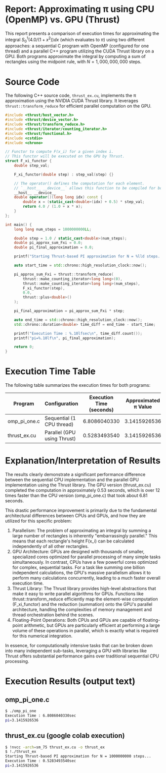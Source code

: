 # Report: Approximating π using CPU (OpenMP) vs. GPU (Thrust)

This report presents a comparison of execution times for approximating the integral $S_0^1 (4.0/(1+x^2))dx$ (which evaluates to $\pi$) using two different approaches: a sequential C program with OpenMP (configured for one thread) and a parallel C++ program utilizing the CUDA Thrust library on a GPU. Both programs approximate the integral by computing a sum of rectangles using the midpoint rule, with $N = 1,000,000,000$ steps.

# Source Code

The following C++ source code, `thrust_ex.cu`, implements the π approximation using the NVIDIA CUDA Thrust library. It leverages `thrust::transform_reduce` for efficient parallel computation on the GPU.

```cpp
#include <thrust/host_vector.h>
#include <thrust/device_vector.h>
#include <thrust/transform_reduce.h>
#include <thrust/iterator/counting_iterator.h>
#include <thrust/functional.h>
#include <cstdio>
#include <chrono>

// Functor to compute F(x_i) for a given index i.
// This functor will be executed on the GPU by Thrust.
struct F_xi_functor {
    double step_val;

    F_xi_functor(double step) : step_val(step) {}

    // The operator() defines the computation for each element.
    // `__host__ __device__` allows this function to be compiled for both CPU and GPU.
    __host__ __device__
    double operator()(long long idx) const {
        double x = (static_cast<double>(idx) + 0.5) * step_val;
        return 4.0 / (1.0 + x * x);
    }
};

int main() {
    long long num_steps = 1000000000LL;

    double step = 1.0 / static_cast<double>(num_steps);
    double pi_approx_sum_Fxi = 0.0;
    double pi_final_approximation = 0.0;

    printf("Starting Thrust-based PI approximation for N = %lld steps...\n", num_steps);

    auto start_time = std::chrono::high_resolution_clock::now();

    pi_approx_sum_Fxi = thrust::transform_reduce(
        thrust::make_counting_iterator<long long>(0),
        thrust::make_counting_iterator<long long>(num_steps),
        F_xi_functor(step),
        0.0,
        thrust::plus<double>()
    );

    pi_final_approximation = pi_approx_sum_Fxi * step;

    auto end_time = std::chrono::high_resolution_clock::now();
    std::chrono::duration<double> time_diff = end_time - start_time;

    printf("Execution Time : %.10lfsec\n", time_diff.count());
    printf("pi=%.10lf\n", pi_final_approximation);

    return 0;
}
```

# Execution Time Table

The following table summarizes the execution times for both programs:

| Program | Configuration | Execution Time (seconds) | Approximated π Value |
|---------|---------------|--------------------------|----------------------|
omp_pi_one.c | Sequential (1 CPU thread) | 6.8086040330 | 3.1415926536 |
| thrust_ex.cu | Parallel (GPU using Thrust) | 0.5283493540 | 3.1415926536 |

# Explanation/Interpretation of Results

The results clearly demonstrate a significant performance difference between the sequential CPU implementation and the parallel GPU implementation using the Thrust library. The GPU version (thrust_ex.cu) completed the computation in approximately 0.53 seconds, which is over 12 times faster than the CPU version (omp_pi_one.c) that took about 6.81 seconds.

This drastic performance improvement is primarily due to the fundamental architectural differences between CPUs and GPUs, and how they are utilized for this specific problem:
 1. Parallelism: The problem of approximating an integral by summing a large number of rectangles is inherently "embarrassingly parallel." This means that each rectangle's height F(x_i) can be calculated independently of all other rectangles.
 2. GPU Architecture: GPUs are designed with thousands of smaller, specialized cores optimized for parallel processing of many simple tasks simultaneously. In contrast, CPUs have a few powerful cores optimized for complex, sequential tasks. For a task like summing one billion independent calculations, the GPU's massive parallelism allows it to perform many calculations concurrently, leading to a much faster overall execution time.
 3. Thrust Library: The Thrust library provides high-level abstractions that make it easy to write parallel algorithms for GPUs. Functions like thrust::transform_reduce efficiently map the element-wise computation (F_xi_functor) and the reduction (summation) onto the GPU's parallel architecture, handling the complexities of memory management and thread orchestration behind the scenes.
 4. Floating-Point Operations: Both CPUs and GPUs are capable of floating-point arithmetic, but GPUs are particularly efficient at performing a large volume of these operations in parallel, which is exactly what is required for this numerical integration.

In essence, for computationally intensive tasks that can be broken down into many independent sub-tasks, leveraging a GPU with libraries like Thrust offers substantial performance gains over traditional sequential CPU processing.

# Execution Results (output text)

## omp_pi_one.c

```bash
$ ./omp_pi_one
Execution Time : 6.8086040330sec
pi=3.1415926536
```

## thrust_ex.cu (google colab execution)

```bash
$ !nvcc -arch=sm_75 thrust_ex.cu -o thrust_ex
$ !./thrust_ex
Starting Thrust-based PI approximation for N = 1000000000 steps...
Execution Time : 0.5283493540sec
pi=3.1415926536
```
